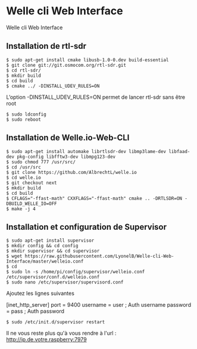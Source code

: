 # Welle cli Web Interface
Welle cli Web Interface

## Installation de rtl-sdr

    $ sudo apt-get install cmake libusb-1.0-0.dev build-essential
    $ git clone git://git.osmocom.org/rtl-sdr.git
    $ cd rtl-sdr/
    $ mkdir build
    $ cd build
    $ cmake ../ -DINSTALL_UDEV_RULES=ON
L’option -DINSTALL_UDEV_RULES=ON   permet de lancer rtl-sdr sans être root

    $ sudo ldconfig
    $ sudo reboot

## Installation de Welle.io-Web-CLI

    $ sudo apt-get install automake librtlsdr-dev libmp3lame-dev libfaad-dev pkg-config libfftw3-dev libmpg123-dev
    $ sudo chmod 777 /usr/src/
    $ cd /usr/src
    $ git clone https://github.com/AlbrechtL/welle.io
    $ cd welle.io
    $ git checkout next
    $ mkdir build
    $ cd build
    $ CFLAGS="-ffast-math" CXXFLAGS="-ffast-math" cmake .. -DRTLSDR=ON -DBUILD_WELLE_IO=OFF
    $ make -j 4
    
## Installation et configuration de Supervisor

    $ sudo apt-get install supervisor
    $ mkdir config && cd config
    $ mkdir supervisor && cd supervisor
    $ wget https://raw.githubusercontent.com/LyonelB/Welle-cli-Web-Interface/master/welleio.conf
    $ cd
    $ sudo ln -s /home/pi/config/supervisor/welleio.conf /etc/supervisor/conf.d/welleio.conf
    $ sudo nano /etc/supervisor/supervisord.conf    

Ajoutez les lignes suivantes

[inet_http_server]
port = 9400
username = user ; Auth username
password = pass ; Auth password
    
    $ sudo /etc/init.d/supervisor restart
    
Il ne vous reste plus qu'à vous rendre à l'url : http://ip.de.votre.raspberry:7979
